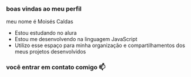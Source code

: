 ### boas vindas ao meu perfil

meu nome é Moisés Caldas

- Estou estudando no alura
- Estou me desenvolvendo na linguagem JavaScript
- Utilizo esse espaço para minha organização e compartilhamentos dos meus projetos desenvolvidos

### você entrar em contato comigo 📫
